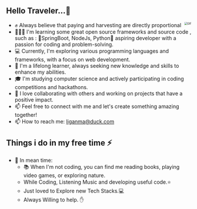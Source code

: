 <h2>Hello Traveler...🚶</h2>

<img align="right" alt="GIF" src="https://media.giphy.com/media/iIqmM5tTjmpOB9mpbn/giphy.gif" style="zoom:50%;" />

- ✊ Always believe that paying and harvesting are directly proportional
- 👨🏻‍💻 I'm learning some great open source frameworks and source code , such as : 🎄SpringBoot, NodeJs, Python🎄 aspiring developer with a passion for coding and problem-solving.
- 💻 Currently, I'm exploring various programming languages and frameworks, with a focus on web development. 
- 🌱 I'm a lifelong learner, always seeking new knowledge and skills to enhance my abilities. 
- 🎓 I'm studying computer science and actively participating in coding competitions and hackathons. 
- 🤝 I love collaborating with others and working on projects that have a positive impact. 
- 📫 Feel free to connect with me and let's create something amazing together!
- 📫 How to reach me: [liganma@duck.com](mailto:liganma@duck.com)


## Things i do in my free time ⚡ 
  - 🌱 In mean time:
    - 📚 When I'm not coding, you can find me reading books, playing video games, or exploring nature. 
    - While Coding, Listening Music and developing useful code.⭐️
    - Just loved to Explore new Tech Stacks.💻
    - Always Willing to help. ✋ 

<!-- 
## My GitHub Stats 😑

  ![Github Stats By Prathamesh](https://github-readme-stats.vercel.app/api?username=JavaHackSen&show_icons=true&title_color=fff&icon_color=79ff97&text_color=9f9f9f&bg_color=151515)  

## My Portfolio and Work 👀 

| [<img src="https://avatars3.githubusercontent.com/u/1529926?s=200&v=4" alt="Redis logo" width="24">](https://redis.io/) |[<img src="https://labs.mysql.com/common/logos/mysql-logo.svg?v2" alt="MySQL logo" width="24">](https://www.mysql.com/) | [<img src="https://avatars0.githubusercontent.com/u/317776?s=200&v=4" alt="Spring logo" width="24">](https://spring.io/) | [<img src="https://avatars2.githubusercontent.com/u/1483254?s=200&v=4" alt="MyBatis logo" width="24">](http://www.mybatis.org/)| [<img src="http://nginx.org/nginx.png" alt="nginx logo" width="44">](http://nginx.org/)| many more...
|---|---|---|---|---|---|
 -->
